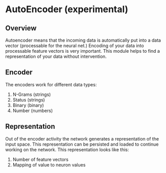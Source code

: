 # AutoEncoder (experimental)

## Overview

Autoencoder means that the incoming data is automatically put into a data vector (processable for the neural net.)
Encoding of your data into processable feature vectors is very important.
This module helps to find a representation of your data without intervention.

## Encoder

The encoders work for different data types:

1. N-Grams (strings)
2. Status (strings)
3. Binary (binary)
4. Number (numbers)

## Representation

Out of the encoder activity the network generates a representation of the input space.
This representation can be persisted and loaded to continue working on the network.
This representation looks like this:

1. Number of feature vectors
2. Mapping of value to neuron values
